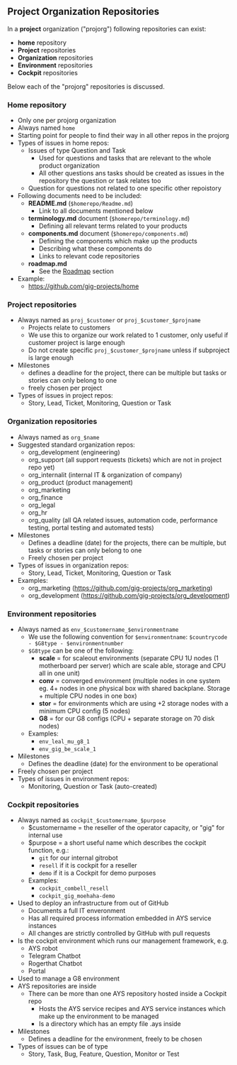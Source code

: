 ## Project Organization Repositories

In a **project** organization ("projorg") following repositories can exist:

- **home** repository
- **Project** repositories
- **Organization** repositories
- **Environment** repositories
- **Cockpit** repositories

Below each of the "projorg" repositories is discussed.


### Home repository

- Only one per projorg organization
- Always named ```home```
- Starting point for people to find their way in all other repos in the projorg
- Types of issues in home repos:
  - Issues of type Question and Task
    - Used for questions and tasks that are relevant to the whole product organization
    - All other questions ans tasks should be created as issues in the repository the question or task relates too
  - Question for questions not related to one specific other repoistory
- Following documents need to be included:
  - **README.md** (```$homerepo/Readme.md```)
    - Link to all documents mentioned below 
  - **terminology.md** document (```$homerepo/terminology.md```)
    - Defining all relevant terms related to your products 
  - **components.md** document (```$homerepo/components.md```)
    - Defining the components which make up the products
    - Describing what these components do
    - Links to relevant code repositories
  - **roadmap.md**
    - See the [Roadmap](roadmap.md) section 
- Example:
  - https://github.com/gig-projects/home


### Project repositories

- Always named as ```proj_$customer``` or ```proj_$customer_$projname```
  - Projects relate to customers
  - We use this to organize our work related to 1 customer, only useful if customer project is large enough
  - Do not create specific ```proj_$customer_$projname``` unless if subproject is large enough
- Milestones
  - defines a deadline for the project, there can be multiple but tasks or stories can only belong to one
  - freely chosen per project
- Types of issues in project repos:
  - Story, Lead, Ticket, Monitoring, Question or Task
  

### Organization repositories

- Always named as ```org_$name```
- Suggested standard organization repos:
    - org_development (engineering)
    - org_support (all support requests (tickets) which are not in project repo yet)
    - org_internalit (internal IT & organization of company)
    - org_product (product management)
    - org_marketing
    - org_finance
    - org_legal
    - org_hr 
    - org_quality (all QA related issues, automation code, performance testing, portal testing and automated tests)
- Milestones
  - Defines a deadline (date) for the projects, there can be multiple, but tasks or stories can only belong to one
  - Freely chosen per project
- Types of issues in organization repos:
  - Story, Lead, Ticket, Monitoring, Question or Task
- Examples:
  - org_marketing (https://github.com/gig-projects/org_marketing)
  - org_development (https://github.com/gig-projects/org_development)


### Environment repositories

- Always named as `env_$customername_$environmentname`
  - We use the following convention for `$environmentname`: `$countrycode - $G8type - $environmentnumber`
  - `$G8type` can be one of the following:
    - **scale** = for scaleout environments (separate CPU 1U nodes (1 motherboard per server) which are scale able, storage and CPU all in one unit)
    - **conv** = converged environment (multiple nodes in one system eg. 4+ nodes in one physical box with shared backplane. Storage + multiple CPU nodes in one box)
    - **stor** = for environments which are using +2 storage nodes with a minimum CPU config (5 nodes)
    - **G8** = for our G8 configs (CPU + separate storage on 70 disk nodes)
  - Examples:
    - `env_leal_mu_g8_1`
    - `env_gig_be_scale_1`
- Milestones
  - Defines the deadline (date) for the environment to be operational
- Freely chosen per project
- Types of issues in environment repos:
  - Monitoring, Question or Task (auto-created)
  

### Cockpit repositories

- Always named as `cockpit_$customername_$purpose`
  - $customername = the reseller of the operator capacity, or "gig" for internal use
  - $purpose = a short useful name which describes the cockpit function, e.g.:
    - `git` for our internal gitrobot
    - `resell` if it is cockpit for a reseller
    - `demo` if it is a Cockpit for demo purposes
  - Examples:
    - `cockpit_combell_resell`
    - `cockpit_gig_moehaha-demo`
- Used to deploy an infrastructure from out of GitHub
  - Documents a full IT enveronment
  - Has all required process information embedded in AYS service instances
  - All changes are strictly controlled by GitHub with pull requests 
- Is the cockpit environment which runs our management framework, e.g.
    - AYS robot
    - Telegram Chatbot
    - Rogerthat Chatbot
    - Portal
- Used to manage a G8 environment
- AYS repositories are inside
    - There can be more than one AYS repository hosted inside a Cockpit repo 
        - Hosts the AYS service recipes and AYS service instances which make up the environment to be managed
        - Is a directory which has an empty file .ays inside
- Milestones
  - Defines a deadline for the environment, freely to be chosen
- Types of issues can be of type
  - Story, Task, Bug, Feature, Question, Monitor or Test